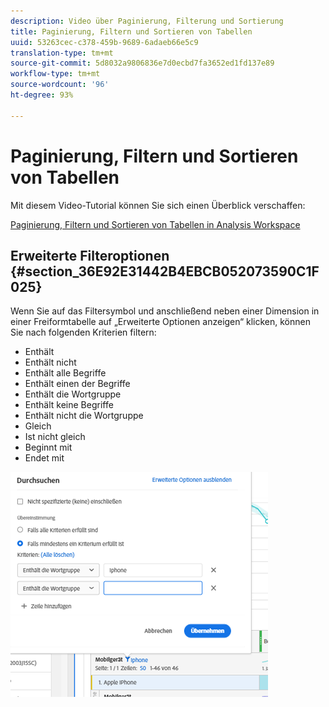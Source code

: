 ```yaml
---
description: Video über Paginierung, Filterung und Sortierung
title: Paginierung, Filtern und Sortieren von Tabellen
uuid: 53263cec-c378-459b-9689-6adaeb66e5c9
translation-type: tm+mt
source-git-commit: 5d8032a9806836e7d0ecbd7fa3652ed1fd137e89
workflow-type: tm+mt
source-wordcount: '96'
ht-degree: 93%

---
```



# Paginierung, Filtern und Sortieren von Tabellen

Mit diesem Video-Tutorial können Sie sich einen Überblick verschaffen:

[Paginierung, Filtern und Sortieren von Tabellen in Analysis Workspace](https://docs.adobe.com/help/de-DE/analytics-learn/tutorials/analysis-workspace/building-freeform-tables/pagination-filtering-sorting-tables.html)

## Erweiterte Filteroptionen {#section_36E92E31442B4EBCB052073590C1F025}

Wenn Sie auf das Filtersymbol und anschließend neben einer Dimension in einer Freiformtabelle auf „Erweiterte Optionen anzeigen“ klicken, können Sie nach folgenden Kriterien filtern:

* Enthält
* Enthält nicht
* Enthält alle Begriffe
* Enthält einen der Begriffe
* Enthält die Wortgruppe
* Enthält keine Begriffe
* Enthält nicht die Wortgruppe
* Gleich
* Ist nicht gleich
* Beginnt mit
* Endet mit

![](assets/advanced-filter.png)

